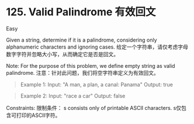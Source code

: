 # 125. Valid Palindrome 有效回文
Easy

Given a string, determine if it is a palindrome, considering only alphanumeric characters and ignoring cases.
给定一个字符串，请仅考虑字母数字字符并忽略大小写，从而确定它是否是回文。

Note: For the purpose of this problem, we define empty string as valid palindrome.
注意：针对此问题，我们将空字符串定义为有效回文。

>Example 1:
>Input: "A man, a plan, a canal: Panama"
>Output: true

>Example 2:
>Input: "race a car"
>Output: false

Constraints:
限制条件：
    s consists only of printable ASCII characters.
    s仅包含可打印的ASCII字符。


     
